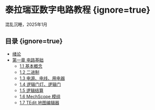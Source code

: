 # 泰拉瑞亚数字电路教程 {ignore=true}

混乱沉睡，2025年1月

## 目录 {ignore=true}

<!-- @import "[TOC]" {cmd="toc" depthFrom=1 depthTo=3 orderedList=false} -->

<!-- code_chunk_output -->

- [绪论](#绪论)
- [第一章 电路基础](#第一章-电路基础)
  - [1.1 基本概念](#11-基本概念)
  - [1.2 二进制](#12-二进制)
  - [1.3 电源、电线、用电器](#13-电源-电线-用电器)
  - [1.4 逻辑门灯、逻辑门](#14-逻辑门灯-逻辑门)
  - [1.5 逻辑结算](#15-逻辑结算)
  - [1.6 MechScope 模组](#16-mechscope-模组)
  - [1.7 TEdit 地图编辑器](#17-tedit-地图编辑器)

<!-- /code_chunk_output -->

<!-- pagebreak -->

<!-- @import "chapters/ch_0.md" -->

<!-- pagebreak -->

<!-- @import "chapters/ch_1.md" -->

<!-- pagebreak -->
